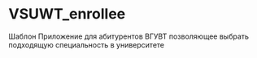 # VSUWT_enrollee
Шаблон
Приложение для абитурентов ВГУВТ позволяющее выбрать подходящую специальность в университете
